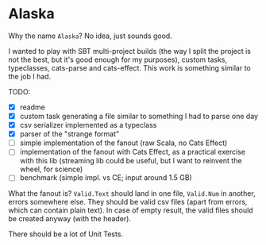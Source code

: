 # Alaska

Why the name `Alaska`? No idea, just sounds good.

I wanted to play with SBT multi-project builds (the way I split the project is not the best, but it's good enough for my
purposes), custom tasks, typeclasses, cats-parse and cats-effect.
This work is something similar to the job I had.

TODO:
- [x] readme
- [x] custom task generating a file similar to something I had to parse one day
- [x] csv serializer implemented as a typeclass
- [x] parser of the "strange format"
- [ ] simple implementation of the fanout (raw Scala, no Cats Effect)
- [ ] implementation of the fanout with Cats Effect, as a practical exercise with this lib
(streaming lib could be useful, but I want to reinvent the wheel, for science)
- [ ] benchmark (simple impl. vs CE; input around 1.5 GB)

What the fanout is? `Valid.Text` should land in one file, `Valid.Num` in another, errors somewhere else.
They should be valid csv files (apart from errors, which can contain plain text). In case of empty result, the
valid files should be created anyway (with the header).

There should be a lot of Unit Tests.
